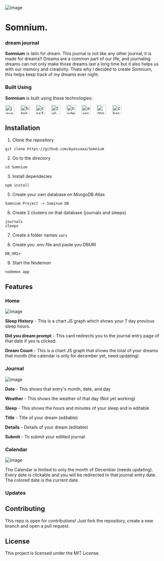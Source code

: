 ![image](https://github.com/user-attachments/assets/358e7709-e986-419e-93ca-00662309f9a8)

 # Somnium.

### dream journal

**Somnium** is latin for dream. This journal is not like any other journal, it is made for dreams!! Dreams are a common part of our life, and journaling dreams can not only make those dreams last a long time but it also helps us with our memory and creativity. Thats why I decided to create Somnium, this helps keep track of my dreams ever night.

### Built Using

**Somnium** is built using these technologies:

<div align="left">
  <img src="https://cdn.jsdelivr.net/gh/devicons/devicon/icons/javascript/javascript-original.svg" height="30" alt="javascript logo"  />
  <img width="12" />
  <img src="https://cdn.jsdelivr.net/gh/devicons/devicon/icons/html5/html5-original.svg" height="30" alt="html5 logo"  />
  <img width="12" />
  <img src="https://cdn.jsdelivr.net/gh/devicons/devicon/icons/css3/css3-original.svg" height="30" alt="css3 logo"  />
  <img width="12" />
  <img src="https://www.svgrepo.com/show/374118/tailwind.svg" height="30" alt="tailwind logo"  />
  <img width="12" />
  <img src="https://upload.wikimedia.org/wikipedia/commons/thumb/d/d9/Node.js_logo.svg/590px-Node.js_logo.svg.png" height="30" alt="nodejs logo"  />
  <img width="12" />
  <img src="https://cdn.prod.website-files.com/6320125ace536b6ad148eca3/66502d746f57d299fe0e0c31_Image%201-Express.js.webp" height="30" alt="express logo"  />
  <img width="12" />
  <img src="https://1000logos.net/wp-content/uploads/2020/08/MongoDB-Emblem.jpg" height="30" alt="mongodb logo"  />
  <img width="12" />
  <img src="https://upload.wikimedia.org/wikipedia/commons/thumb/8/86/Chart.js_logo.svg/1024px-Chart.js_logo.svg.png" height="30" alt="chartjs logo"  />
</div>

## Installation

1. Clone the repository

```
git clone https://github.com/Ayessaaa/Somnium
```

2. Go to the directory

```
cd Somnium
```

3. Install dependecies

```
npm install
```

5. Create your own database on MongoDB Atlas

```
Somnium Project -> Sominum DB
```

6. Create 2 clusters on that database (journals and sleeps)

```
journals
sleeps
```

7. Create a folder names `vars`

8. Create you .env file and paste you DBURI

```
DB_URI=
```

9. Start the Nodemon

```
nodemon app
```


## Features
### Home
![image](https://github.com/user-attachments/assets/4464ab4a-8092-46d4-9116-448600d56195)

**Sleep History** - This is a chart JS graph which shows your 7 day previous sleep hours.

**Did you dream prompt** - This card redirects you to the journal entry page of that date if yes is clicked.

**Dream Count** - This is a chart JS graph that shows the total of your dreams that month (the calendar is only for december yet, need updating)

### Journal
![image](https://github.com/user-attachments/assets/a10d0093-1134-4016-98ed-74670b526744)

**Date** - This shows that entry's month, date, and day

**Weather** - This shows the weather of that day (Not yet working)

**Sleep** - This shows the hours and minutes of your sleep and is editable

**Title** - Title of your dream (editable)

**Details** - Details of your dream (editable)

**Submit** - To submit your editted journal

### Calendar
![image](https://github.com/user-attachments/assets/87392bed-53e2-41f3-962a-60009589c1ce)

The Calendar is limited to only the month of December (needs updating).
Every date is clickable and you will be redirected to that journal entry date.
The colored date is the current date.

### Updates


## Contributing

This repo is open for contributions! Just fork the repository, create a new branch and open a pull request.

## License

This project is licensed under the MIT License.
